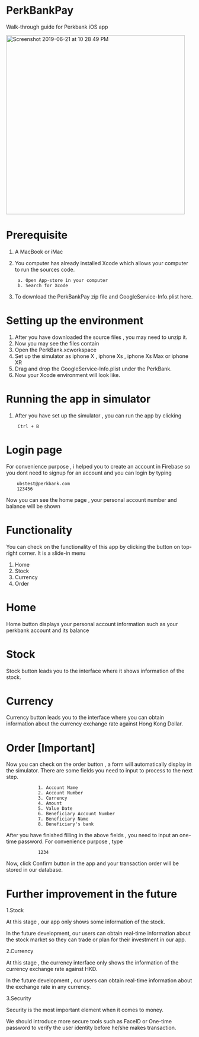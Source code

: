 # PerkBankPay
Walk-through guide for Perkbank iOS app

<img width="482" alt="Screenshot 2019-06-21 at 10 28 49 PM" src="https://user-images.githubusercontent.com/49776836/60379889-21766c80-9a6e-11e9-9893-03903bb3a44d.png">

# Prerequisite
1. A MacBook or iMac
2. You computer has already installed Xcode which allows your computer to run the sources code.
        
        a. Open App-store in your computer 
        b. Search for Xcode 
           
3. To download the PerkBankPay zip file and GoogleService-Info.plist here.

# Setting up the environment
1. After you have downloaded the source files , you may need to unzip it.
2. Now you may see the files contain 
3. Open the PerkBank.xcworkspace 
4. Set up the simulator as iphone X , iphone Xs , iphone Xs Max or iphone XR
5. Drag and drop the GoogleService-Info.plist under the PerkBank.
6. Now your Xcode environment will look like.

# Running the app in simulator 
1. After you have set up the simulator , you can run the app by clicking 

        Ctrl + B 
        
# Login page 
For convenience purpose , i helped you to create an account in Firebase so you dont need to signup for an account and you can login by typing 

        ubstest@perkbank.com
        123456
        
Now you can see the home page , your personal account number and balance will be shown

# Functionality 
You can check on the functionality of this app by clicking the button on top-right corner. It is a slide-in menu
1. Home 
2. Stock 
3. Currency
4. Order 

# Home 
Home button displays your personal account information such as your perkbank account and its balance

# Stock
Stock button leads you to the interface where it shows information of the stock.

# Currency 
Currency button leads you to the interface where you can obtain information about the currency exchange rate against Hong Kong Dollar.

# Order [Important]
Now you can check on the order button , a form will automatically display in the simulator.
There are some fields you need to input to process to the next step.

                1. Account Name 
                2. Account Number 
                3. Currency 
                4. Amount 
                5. Value Date
                6. Beneficiary Account Number 
                7. Beneficiary Name
                8. Beneficiary's bank 
 
 After you have finished filling in the above fields , you need to input an one-time password.
 For convenience purpose , type 
 
                1234
                
 Now, click Confirm button in the app and your transaction order will be stored in our database.
 
 
# Further improvement in the future
 
1.Stock

At this stage , our app only shows some information of the stock. 

In the future development, our users can obtain real-time information about the stock market so they can trade or plan for their investment in our app.

2.Currency 

At this stage , the currency interface only shows the information of the currency exchange rate against HKD. 

In the future development , our users can obtain real-time information about the exchange rate in any currency. 

3.Security 

Security is the most important element when it comes to money.  

We should introduce more secure tools such as FaceID or One-time password to verify the user identity before he/she makes transaction.





 
 
                












  

